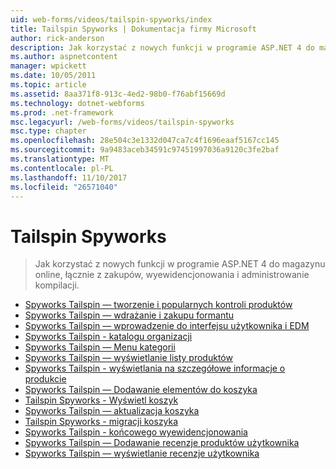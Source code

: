 ```yaml
---
uid: web-forms/videos/tailspin-spyworks/index
title: Tailspin Spyworks | Dokumentacja firmy Microsoft
author: rick-anderson
description: Jak korzystać z nowych funkcji w programie ASP.NET 4 do magazynu online, łącznie z zakupów, wyewidencjonowania i administrowanie kompilacji.
ms.author: aspnetcontent
manager: wpickett
ms.date: 10/05/2011
ms.topic: article
ms.assetid: 8aa371f8-913c-4ed2-98b0-f76abf15669d
ms.technology: dotnet-webforms
ms.prod: .net-framework
msc.legacyurl: /web-forms/videos/tailspin-spyworks
msc.type: chapter
ms.openlocfilehash: 28e504c3e1332d047ca7c4f1696eaaf5167cc145
ms.sourcegitcommit: 9a9483aceb34591c97451997036a9120c3fe2baf
ms.translationtype: MT
ms.contentlocale: pl-PL
ms.lasthandoff: 11/10/2017
ms.locfileid: "26571040"
---
```

<a name="tailspin-spyworks"></a>Tailspin Spyworks
====================
> Jak korzystać z nowych funkcji w programie ASP.NET 4 do magazynu online, łącznie z zakupów, wyewidencjonowania i administrowanie kompilacji.


- [Spyworks Tailspin — tworzenie i popularnych kontroli produktów](tailspin-spyworks-creating-and-using-the-popular-products-control.md)
- [Spyworks Tailspin — wdrażanie i zakupu formantu](tailspin-spyworks-implementing-and-using-the-also-purchased-control.md)
- [Spyworks Tailspin — wprowadzenie do interfejsu użytkownika i EDM](tailspin-spyworks-intro-ui-and-edm.md)
- [Spyworks Tailspin - katalogu organizacji](tailspin-spyworks-directory-organization.md)
- [Spyworks Tailspin — Menu kategorii](tailspin-spyworks-category-menu.md)
- [Spyworks Tailspin — wyświetlanie listy produktów](tailspin-spyworks-display-the-product-list.md)
- [Spyworks Tailspin - wyświetlania na szczegółowe informacje o produkcie](tailspin-spyworks-display-per-product-details.md)
- [Spyworks Tailspin — Dodawanie elementów do koszyka](tailspin-spyworks-adding-items-to-the-shopping-cart.md)
- [Tailspin Spyworks - Wyświetl koszyk](tailspin-spyworks-display-shopping-cart.md)
- [Spyworks Tailspin — aktualizacja koszyka](tailspin-spyworks-update-the-shopping-cart.md)
- [Tailspin Spyworks - migracji koszyka](tailspin-spyworks-migrate-the-shopping-cart.md)
- [Spyworks Tailspin - końcowego wyewidencjonowania](tailspin-spyworks-final-check-out.md)
- [Spyworks Tailspin — Dodawanie recenzje produktów użytkownika](tailspin-spyworks-adding-user-product-reviews.md)
- [Spyworks Tailspin — wyświetlanie recenzje użytkownika](tailspin-spyworks-displaying-user-reviews.md)
